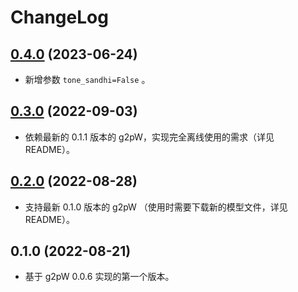 # ChangeLog

## [0.4.0] (2023-06-24)

* 新增参数 ``tone_sandhi=False`` 。


## [0.3.0] (2022-09-03)

* 依赖最新的 0.1.1 版本的 g2pW，实现完全离线使用的需求（详见 README）。


## [0.2.0] (2022-08-28)

* 支持最新 0.1.0 版本的 g2pW （使用时需要下载新的模型文件，详见 README）。


## 0.1.0 (2022-08-21)

* 基于 g2pW 0.0.6 实现的第一个版本。


[0.2.0]: https://github.com/mozillazg/pypinyin-g2pW/compare/v0.1.0...v0.2.0
[0.3.0]: https://github.com/mozillazg/pypinyin-g2pW/compare/v0.2.0...v0.3.0
[0.4.0]: https://github.com/mozillazg/pypinyin-g2pW/compare/v0.3.0...v0.4.0
